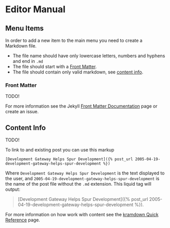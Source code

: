 
# Editor Manual

## Menu Items

In order to add a new item to the main menu you need to create a Markdown file.

* The file name should have only lowercase letters, numbers and hyphens and end in `.md`
* The file should start with a [Front Matter](#front-matter).
* The file should contain only valid markdown, see [content info](#front-matter).

### Front Matter

TODO!

For more information see the Jekyll [Front Matter Documentation](http://jekyllrb.com/docs/frontmatter) page or create an issue.

## Content Info

TODO!

To link to and existing post you can use this markup
```
[Development Gateway Helps Spur Development]({% post_url 2005-04-19-development-gateway-helps-spur-development %})
```

Where `Development Gateway Helps Spur Development` is the text displayed to the user, and `2005-04-19-development-gateway-helps-spur-development` is the name of the post file without the `.md` extension. This liquid tag will output:

> [Development Gateway Helps Spur Development]({% post_url 2005-04-19-development-gateway-helps-spur-development %}).


For more information on how work with content see the [kramdown Quick Reference](http://kramdown.gettalong.org/quickref.html) page.

